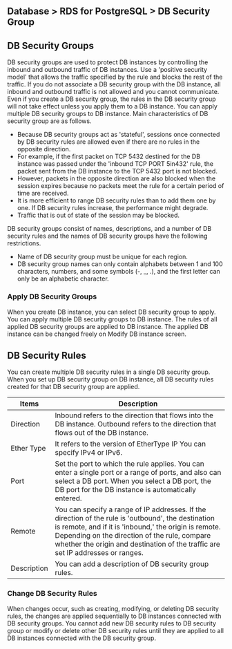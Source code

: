 ## Database > RDS for PostgreSQL > DB Security Group

## DB Security Groups

DB security groups are used to protect DB instances by controlling the inbound and outbound traffic of DB instances. Use a 'positive security model' that allows the traffic specified by the rule and blocks the rest of the traffic. If you do not associate a DB security group with the DB instance, all inbound and outbound traffic is not allowed and you cannot communicate. Even if you create a DB security group, the rules in the DB security group will not take effect unless you apply them to a DB instance. You can apply multiple DB security groups to DB instance. Main characteristics of DB security group are as follows.

* Because DB security groups act as 'stateful', sessions once connected by DB security rules are allowed even if there are no rules in the opposite direction.
* For example, if the first packet on TCP 5432 destined for the DB instance was passed under the 'inbound TCP PORT 5in432' rule, the packet sent from the DB instance to the TCP 5432 port is not blocked.
* However, packets in the opposite direction are also blocked when the session expires because no packets meet the rule for a certain period of time are received.
* It is more efficient to range DB security rules than to add them one by one. If DB security rules increase, the performance might degrade.
* Traffic that is out of state of the session may be blocked.

DB security groups consist of names, descriptions, and a number of DB security rules and the names of DB security groups have the following restrictions.

* Name of DB security group must be unique for each region.
* DB security group names can only contain alphabets between 1 and 100 characters, numbers, and some symbols (-, _, .), and the first letter can only be an alphabetic character.

### Apply DB Security Groups

When you create DB instance, you can select DB security group to apply. You can apply multiple DB security groups to DB instance. The rules of all applied DB security groups are applied to DB instance. The applied DB instance can be changed freely on Modify DB instance screen.

## DB Security Rules

You can create multiple DB security rules in a single DB security group. When you set up DB security group on DB instance, all DB security rules created for that DB security group are applied.

| Items         | Description                                                                                                                       |
|------------|--------------------------------------------------------------------------------------------------------------------------|
| Direction         | Inbound refers to the direction that flows into the DB instance. Outbound refers to the direction that flows out of the DB instance.                                                                |
| Ether Type | It refers to the version of EtherType IP You can specify IPv4 or IPv6.                                                                         |
| Port         | Set the port to which the rule applies. You can enter a single port or a range of ports, and also can select a DB port. When you select a DB port, the DB port for the DB instance is automatically entered.                    |
| Remote         | You can specify a range of IP addresses. If the direction of the rule is 'outbound', the destination is remote, and if it is 'inbound,' the origin is remote.<br/>Depending on the direction of the rule, compare whether the origin and destination of the traffic are set IP addresses or ranges. |
| Description         | You can add a description of DB security group rules.                                                                                          |

### Change DB Security Rules

When changes occur, such as creating, modifying, or deleting DB security rules, the changes are applied sequentially to DB instances connected with DB security groups. You cannot add new DB security rules to DB security group or modify or delete other DB security rules until they are applied to all DB instances connected with the DB security group.